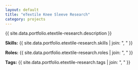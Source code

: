 ```yaml
---
layout: default
title: "eTextile Knee Sleeve Research"
category: projects
---
```


{{ site.data.portfolio.etextile-research.description }}

**Skills:** {{ site.data.portfolio.etextile-research.skills | join: ", " }}

**Roles:** {{ site.data.portfolio.etextile-research.roles | join: ", " }}

**Tags:** {{ site.data.portfolio.etextile-research.tags | join: ", " }}
